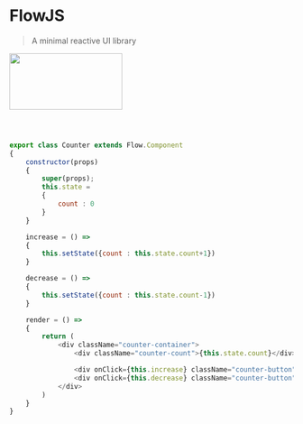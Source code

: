 # FlowJS
> A minimal reactive UI library 

<img src="https://imgur.com/a/XpEAP4P" width="200" height="100">


```Javascript 



export class Counter extends Flow.Component
{
    constructor(props)
    {
        super(props);
        this.state = 
        {
            count : 0 
        }
    }

    increase = () =>
    {
        this.setState({count : this.state.count+1})
    }

    decrease = () =>
    {
        this.setState({count : this.state.count-1})
    }

    render = () =>
    {
        return (
            <div className="counter-container">
                <div className="counter-count">{this.state.count}</div>

                <div onClick={this.increase} className="counter-button">+</div>
                <div onClick={this.decrease} className="counter-button">-</div>
            </div>
        )
    }
}

```
